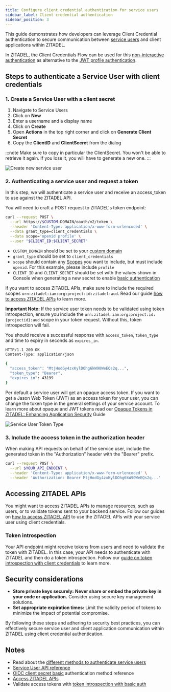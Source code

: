 ```yaml
---
title: Configure client credential authentication for service users
sidebar_label: Client credential authentication
sidebar_position: 3
---
```


This guide demonstrates how developers can leverage Client Credential authentication to secure communication between [service users](/concepts/structure/users) and client applications within ZITADEL.

In ZITADEL, the Client Credentials Flow can be used for this [non-interactive authentication](authenticate-service-users) as alternative to the [JWT profile authentication](../service-users/authenticate-service-users).

## Steps to authenticate a Service User with client credentials

### 1. Create a Service User with a client secret

1. Navigate to Service Users
2. Click on **New**
3. Enter a username and a display name
4. Click on **Create**
5. Open **Actions** in the top right corner and click on **Generate Client Secret**
6. Copy the **ClientID** and **ClientSecret** from the dialog

:::note
Make sure to copy in particular the ClientSecret. You won't be able to retrieve it again.
If you lose it, you will have to generate a new one.
:::

![Create new service user](/img/console_serviceusers_secret.gif)

### 2. Authenticating a service user and request a token

In this step, we will authenticate a service user and receive an access_token to use against the ZITADEL API.

You will need to craft a POST request to ZITADEL's token endpoint:

```bash
curl --request POST \
  --url https://$CUSTOM-DOMAIN/oauth/v2/token \
  --header 'Content-Type: application/x-www-form-urlencoded' \
  --data grant_type=client_credentials \
  --data scope='openid profile' \
  --user "$CLIENT_ID:$CLIENT_SECRET"
```

* `CUSTOM_DOMAIN` should be set to your [custom domain](/docs/concepts/features/custom-domain)
* `grant_type` should be set to `client_credentials`
* `scope` should contain any [Scopes](/apis/openidoauth/scopes) you want to include, but must include `openid`. For this example, please include `profile`
* `CLIENT_ID` and `CLIENT_SECRET` should be set with the values shown in Console when generating a new secret to enable [basic authentication](/docs/apis/openidoauth/authn-methods)

If you want to access ZITADEL APIs, make sure to include the required scopes `urn:zitadel:iam:org:project:id:zitadel:aud`.
Read our guide [how to access ZITADEL APIs](../zitadel-apis/access-zitadel-apis) to learn more.

**Important Note:** If the service user token needs to be validated using token introspection, ensure you include the `urn:zitadel:iam:org:project:id:{projectid}:aud` scope in your token request. 
Without this, token introspection will fail.

You should receive a successful response with `access_token`,  `token_type` and time to expiry in seconds as `expires_in`.

```bash
HTTP/1.1 200 OK
Content-Type: application/json

{
  "access_token": "MtjHodGy4zxKylDOhg6kW90WeEQs2q...",
  "token_type": "Bearer",
  "expires_in": 43199
}
```

Per default a service user will get an opaque access token.
If you want to get a Jason Web Token (JWT) as an access token for your user, you can change the token type in the general settings of your service account.
To learn more about opaque and JWT tokens read our [Opaque Tokens in ZITADEL: Enhancing Application Security](/docs/concepts/knowledge/opaque-tokens) Guide

![Service User Token Type](/img/console_service_user_tokentype.png)

### 3. Include the access token in the authorization header

When making API requests on behalf of the service user, include the generated token in the "Authorization" header with the "Bearer" prefix.

```bash
curl --request POST \
  --url $YOUR_API_ENDOINT \
  --header 'Content-Type: application/x-www-form-urlencoded' \
  --header 'Authorization: Bearer MtjHodGy4zxKylDOhg6kW90WeEQs2q...'
```

## Accessing ZITADEL APIs

You might want to access ZITADEL APIs to manage resources, such as users, or to validate tokens sent to your backend service.
Follow our guides on [how to access ZITADEL API](../zitadel-apis/access-zitadel-apis) to use the ZITADEL APIs with your service user using client credentials.

### Token introspection

Your API endpoint might receive tokens from users and need to validate the token with ZITADEL.
In this case, your API needs to authenticate with ZITADEL and then do a token introspection.
Follow our [guide on token introspection with client credentials](../token-introspection/basic-auth) to learn more.

## Security considerations

* **Store private keys securely:** **Never share or embed the private key in your code or application.** Consider using secure key management solutions.
* **Set appropriate expiration times:** Limit the validity period of tokens to minimize the impact of potential compromise.

By following these steps and adhering to security best practices, you can effectively secure service user and client application communication within ZITADEL using client credential authentication.

## Notes

* Read about the [different methods to authenticate service users](./authenticate-service-users)
* [Service User API reference](/docs/reference/deprecated#tag/users)
* [OIDC client secret basic](/docs/apis/openidoauth/authn-methods#client-secret-basic) authentication method reference
* [Access ZITADEL APIs](../zitadel-apis/access-zitadel-apis)
* Validate access tokens with [token introspection with basic auth](../token-introspection/basic-auth)
